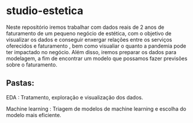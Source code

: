 # studio-estetica

Neste repositório iremos trabalhar com dados reais de 2 anos de faturamento de um pequeno negócio de estética, com o objetivo de visualizar os dados e conseguir enxergar relações entre os serviços oferecidos e faturamento , bem como visualiar o quanto a pandemia pode ter impactado no negócio.
Além disso, iremos preparar os dados para modelagem, a fim de encontrar um modelo que possamos fazer previsões sobre o faturamento.

## Pastas:
EDA : Tratamento, exploração e  visualização dos dados.

Machine learning : Triagem de modelos de machine learning e escolha do modelo mais eficiente.
